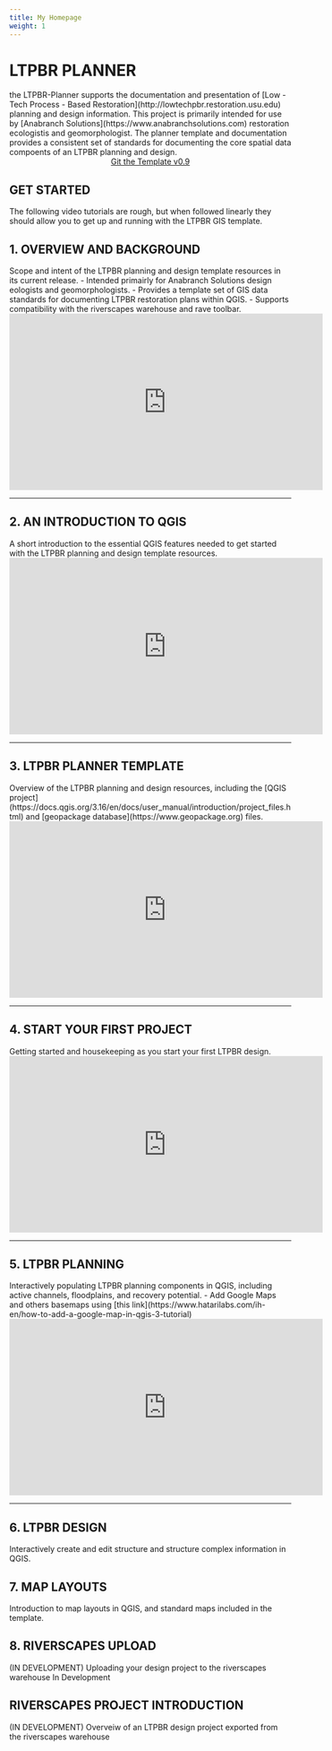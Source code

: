 ```yaml
---
title: My Homepage
weight: 1
---
```

<h1>LTPBR PLANNER</h1>
the LTPBR-Planner supports the documentation and presentation of [Low - Tech Process - Based Restoration](http://lowtechpbr.restoration.usu.edu) planning and
design information. This project is primarily intended for use by [Anabranch Solutions](https://www.anabranchsolutions.com) restoration ecologistis and
geomorphologist. The planner template and documentation provides a consistent set of standards for documenting the core
spatial data compoents of an LTPBR planning and design.



<div align="center">
  <a class="button large"
    href="https://github.com/Riverscapes/LTPBR_Planner/releases/latest"><i class="fa fa-map-o"
      aria-hidden="true"></i> Git the Template v0.9</a>
</div>

<h2>GET STARTED</h2>
The following video tutorials are rough, but when followed linearly they should allow you to get up and running with the LTPBR GIS template.

<h2>1. OVERVIEW AND BACKGROUND</h2>
Scope and intent of the LTPBR planning and design template resources in its current release.
  - Intended primairly for Anabranch Solutions design eologists and geomorphologists.
  - Provides a template set of GIS data standards for documenting LTPBR restoration plans within QGIS.
  - Supports compatibility with the riverscapes warehouse and rave toolbar.

<div class="responsive-embed widescreen">
  <iframe width="560" height="315" src="https://www.youtube.com/embed/Kh3O3Q8nw_w" frameborder="0" allow="autoplay; encrypted-media" allowfullscreen=""></iframe>
</div>
<hr />


<h2>2. AN INTRODUCTION TO QGIS</h2>
A short introduction to the essential QGIS features needed to get started with the LTPBR planning and design template resources.

<div class="responsive-embed widescreen">
  <iframe width="560" height="315" src="https://www.youtube.com/embed/Bj7RUcCQ6JE" frameborder="0" allow="autoplay; encrypted-media" allowfullscreen=""></iframe>
</div>
<hr />

<h2>3. LTPBR PLANNER TEMPLATE</h2>
Overview of the LTPBR planning and design resources, including the [QGIS project](https://docs.qgis.org/3.16/en/docs/user_manual/introduction/project_files.html) and [geopackage database](https://www.geopackage.org) files.

<div class="responsive-embed widescreen">
  <iframe width="560" height="315" src="https://www.youtube.com/embed/s1nHeYKcUyw" frameborder="0" allow="autoplay; encrypted-media" allowfullscreen=""></iframe>
</div>
<hr />

<h2>4. START YOUR FIRST PROJECT</h2>
Getting started and housekeeping as you start your first LTPBR design.

<div class="responsive-embed widescreen">
  <iframe width="560" height="315" src="https://www.youtube.com/embed/Cl4zxixMMjw" frameborder="0" allow="autoplay; encrypted-media" allowfullscreen=""></iframe>
</div>
<hr />


<h2>5. LTPBR PLANNING</h2>
Interactively populating LTPBR planning components in QGIS, including active channels, floodplains, and recovery potential.
 - Add Google Maps and others basemaps using [this link](https://www.hatarilabs.com/ih-en/how-to-add-a-google-map-in-qgis-3-tutorial)

<div class="responsive-embed widescreen">
  <iframe width="560" height="315" src="https://www.youtube.com/embed/wMkBnheKiGc" frameborder="0" allow="autoplay; encrypted-media" allowfullscreen=""></iframe>
</div>
<hr />

<h2>6. LTPBR DESIGN</h2>
Interactively create and edit structure and structure complex information in QGIS.

<h2>7. MAP LAYOUTS</h2>
Introduction to map layouts in QGIS, and standard maps included in the template.

<h2>8. RIVERSCAPES UPLOAD</h2>
(IN DEVELOPMENT) Uploading your design project to the riverscapes warehouse
In Development

<h2>RIVERSCAPES PROJECT INTRODUCTION</h2>
(IN DEVELOPMENT) Overveiw of an LTPBR design project exported from the riverscapes warehouse
